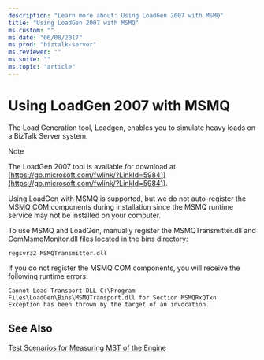 ```yaml
---
description: "Learn more about: Using LoadGen 2007 with MSMQ"
title: "Using LoadGen 2007 with MSMQ"
ms.custom: ""
ms.date: "06/08/2017"
ms.prod: "biztalk-server"
ms.reviewer: ""
ms.suite: ""
ms.topic: "article"
---
```

# Using LoadGen 2007 with MSMQ
The Load Generation tool, Loadgen, enables you to simulate heavy loads on a BizTalk Server system.

> [!NOTE]
>  The LoadGen 2007 tool is available for download at [https://go.microsoft.com/fwlink/?LinkId=59841](https://go.microsoft.com/fwlink/?LinkId=59841).

 Using LoadGen with MSMQ is supported, but we do not auto-register the MSMQ COM components during installation since the MSMQ runtime service may not be installed on your computer.

 To use MSMQ and LoadGen, manually register the MSMQTransmitter.dll and ComMsmqMonitor.dll files located in the bins directory:

```
regsvr32 MSMQTransmitter.dll
```

 If you do not register the MSMQ COM components, you will receive the following runtime errors:

```
Cannot Load Transport DLL C:\Program Files\LoadGen\Bins\MSMQTransport.dll for Section MSMQRxQTxn
Exception has been thrown by the target of an invocation.
```

## See Also
 [Test Scenarios for Measuring MST of the Engine](../core/test-scenarios-for-measuring-mst-of-the-engine.md)
